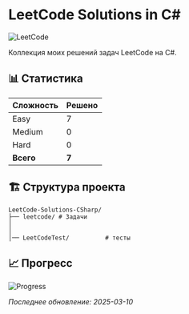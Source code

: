 # LeetCode Solutions in C#


![LeetCode](https://img.shields.io/badge/LeetCode-Solutions-orange)

Коллекция моих решений задач LeetCode на C#.

## 📊 Статистика

| Сложность | Решено |
|-----------|--------|
| Easy      | 7     |
| Medium    | 0     |
| Hard      | 0      |
| **Всего** | **7** |

## 🏗️ Структура проекта

```
LeetCode-Solutions-CSharp/
├── leetcode/ # Задачи 
│            
│  
│── LeetCodeTest/          # тесты
```


## 📈 Прогресс

![Progress](https://leetcode.com/u/max-permyakov/)

*Последнее обновление: 2025-03-10*
